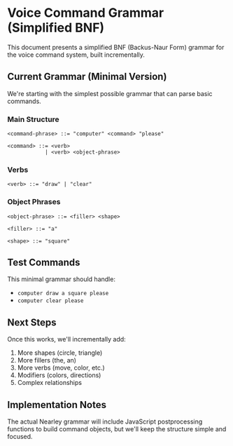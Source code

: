 # Voice Command Grammar (Simplified BNF)

This document presents a simplified BNF (Backus-Naur Form) grammar for the voice command system, built incrementally.

## Current Grammar (Minimal Version)

We're starting with the simplest possible grammar that can parse basic commands.

### Main Structure
```bnf
<command-phrase> ::= "computer" <command> "please"

<command> ::= <verb>
            | <verb> <object-phrase>
```

### Verbs
```bnf
<verb> ::= "draw" | "clear"
```

### Object Phrases
```bnf
<object-phrase> ::= <filler> <shape>

<filler> ::= "a"

<shape> ::= "square"
```

## Test Commands

This minimal grammar should handle:
- `computer draw a square please`
- `computer clear please`

## Next Steps

Once this works, we'll incrementally add:
1. More shapes (circle, triangle)
2. More fillers (the, an)
3. More verbs (move, color, etc.)
4. Modifiers (colors, directions)
5. Complex relationships

## Implementation Notes

The actual Nearley grammar will include JavaScript postprocessing functions to build command objects, but we'll keep the structure simple and focused.